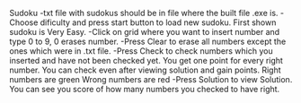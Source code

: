 Sudoku
-txt file with sudokus should be in file where the built file .exe is.
-Choose dificulty and press start button to load new sudoku. First shown sudoku is Very Easy.
-Click on grid where you want to insert number and type 0 to 9, 0 erases number.
-Press Clear to erase all numbers except the ones which were in .txt file.
-Press Check to check numbers which you inserted and have not been checked yet. 
You get one point for every right number. You can check even after viewing solution and gain points.
Right numbers are green
Wrong numbers are red
-Press Solution to view Solution.
You can see you score of how many numbers you checked to have right.

